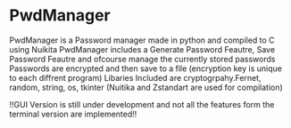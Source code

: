 # PwdManager

PwdManager is a Password manager made in python and compiled to C using Nuikita
PwdManager includes a Generate Password Feautre, Save Password Feautre and ofcourse manage the currently stored passwords
Passwords are encrypted and then save to a file (encryption key is unique to each diffrent program)
Libaries Included are cryptogrpahy.Fernet, random, string, os, tkinter (Nuitika and Zstandart are used for compilation)

!!GUI Version is still under development and not all the features form the terminal version are implemented!!
